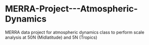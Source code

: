 # MERRA-Project---Atmospheric-Dynamics
MERRA data project for atmospheric dynamics class to perform scale analysis at 50N (Midlatitude) and 5N (Tropics)
